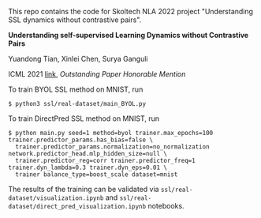 This repo contains the code for Skoltech NLA 2022 project "Understanding SSL dynamics without contrastive pairs".

**Understanding self-supervised Learning Dynamics without Contrastive Pairs**

Yuandong Tian, Xinlei Chen, Surya Ganguli

ICML 2021 [link](https://arxiv.org/abs/2102.06810), *Outstanding Paper Honorable Mention* 

To train BYOL SSL method on MNIST, run
```shell
$ python3 ssl/real-dataset/main_BYOL.py
```

To train DirectPred SSL method on MNIST, run
```shell
$ python main.py seed=1 method=byol trainer.max_epochs=100 trainer.predictor_params.has_bias=false \
  trainer.predictor_params.normalization=no_normalization network.predictor_head.mlp_hidden_size=null \
  trainer.predictor_reg=corr trainer.predictor_freq=1 trainer.dyn_lambda=0.3 trainer.dyn_eps=0.01 \
  trainer balance_type=boost_scale dataset=mnist
```
The results of the training can be validated via ```ssl/real-dataset/visualization.ipynb``` and ```ssl/real-dataset/direct_pred_visualization.ipynb``` notebooks.
